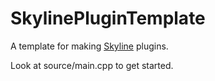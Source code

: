 # SkylinePluginTemplate
A template for making [Skyline](https://github.com/shadowninja108/Skyline) plugins.

Look at source/main.cpp to get started.

